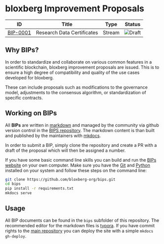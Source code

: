 # bloxberg Improvement Proposals

| ID                         | Title                  | Type   | Status |
| ------------------------------ | ---------------------- | ------ | ------ |
| [BIP-0001](bips/bip-0001-researchcertificate.md)        | Research Data Certificates | Stream | ![Draft](http://rfc.unprotocols.org/spec:2/COSS/draft.svg) |

## Why BIPs?

In order to standardize and collaborate on various common features in a scientific blockchain, bloxberg improvement proposals are issued. This is to ensure a high degree of compatibility and quality of the use cases developed for bloxberg.

These can include proposals such as modifications to the governance model, adjustments to the consensus algorithm, or standardization of specific contracts.


## Working on BIPs

All **BIPs** are written in [markdown](https://en.wikipedia.org/wiki/Markdown)
and managed by the community via github version control in the 
[BIPS repository](https://github.com/bloxberg-org/bips). The markdown content is than 
built and published by the maintainers with [mkdocs](http://www.mkdocs.org/).

In order to submit a BIP, simply clone the repository and create a PR with a draft of the proposal which will then be assigned a number.

If you have some basic command line skills you can build and run the 
[BIPs website](https://bips.bloxberg.org) on your own computer. Make sure 
you have the [Git](https://git-scm.com/) and [Python](https://www.python.org/) 
installed on your system and  follow these steps on the command line:

```bash
git clone https://github.com/bloxberg-org/bips.git
cd bips
pip install -r requirements.txt
mkdocs serve
```

## Usage

All BIP documents can be found in the `bips` subfolder of this repository. The 
recommended editor for the markdown files is [typora](https://typora.io/). If 
you have commit rights to the [main repository](https://github.com/bloxberg-org/bips) 
you can deploy the site with a simple `mkdocs gh-deploy`.
